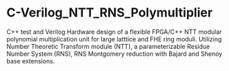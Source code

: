 # C-Verilog_NTT_RNS_Polymultiplier

C++ test and Verilog Hardware design of a flexible FPGA/C++ NTT modular polynomial multiplication unit for large latttice and FHE ring moduli.
Utilizing Number Theoretic Transform module (NTT), a parameterizable Residue Number System (RNS), RNS Montgomery reduction with Bajard and Shenoy base extensions.

